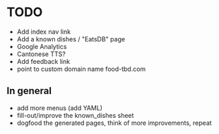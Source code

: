 # TODO

* Add index nav link
* Add a known dishes / "EatsDB" page
* Google Analytics
* Cantonese TTS?
* Add feedback link
* point to custom domain name food-tbd.com

## In general

* add more menus (add YAML)
* fill-out/improve the known_dishes sheet
* dogfood the generated pages, think of more improvements, repeat
